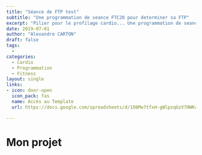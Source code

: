 ```yaml
---
title: "Séance de FTP test"
subtitle: "Une programmation de seance FTC20 pour determiner sa FTP"
excerpt: "Pilier pour le profilage cardio... Une programmation de seance FTC20 pour determiner sa FTP"
date: 2019-07-01
author: "Alexandre CARTON"
draft: false
tags:
  - 
categories:
  - Cardio
  - Programmation
  - Fitness
layout: single
links:
- icon: door-open
  icon_pack: fas
  name: Accés au Template
  url: https://docs.google.com/spreadsheets/d/1O6Me7tfxH-gWlpzqGzV7HWKcy5Pr_7WtbrMv-aMDtIU/edit?gid=0#gid=0/copy

---
```


# Mon projet
